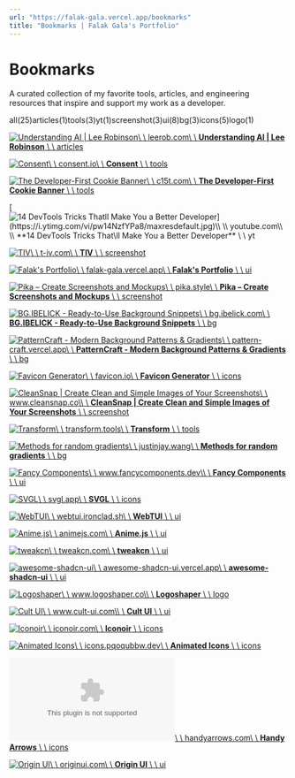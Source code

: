 ```yaml
---
url: "https://falak-gala.vercel.app/bookmarks"
title: "Bookmarks | Falak Gala's Portfolio"
---
```


# Bookmarks

A curated collection of my favorite tools, articles, and engineering resources that inspire and support my work as a developer.

all(25)articles(1)tools(3)yt(1)screenshot(3)ui(8)bg(3)icons(5)logo(1)

[![Understanding AI | Lee Robinson](https://leerob.com/ai/opengraph-image.jpg?c2dda03b888de458)\\
\\
leerob.com\\
\\
**Understanding AI \| Lee Robinson** \\
\\
articles](https://leerob.com/ai)

[![Consent](https://monorepo-www-sigma.vercel.app/opengraph-image.png?opengraph-image.fd32d327.png)\\
\\
consent.io\\
\\
**Consent** \\
\\
tools](https://consent.io/)

[![The Developer-First Cookie Banner](https://www-nu-indol.vercel.app/opengraph-image.png?opengraph-image.d3247959.png)\\
\\
c15t.com\\
\\
**The Developer-First Cookie Banner** \\
\\
tools](https://c15t.com/?s=09)

[![14 DevTools Tricks That`ll Make You a Better Developer](https://i.ytimg.com/vi/pw14NzfYPa8/maxresdefault.jpg)\\
\\
youtube.com\\
\\
**14 DevTools Tricks That\`ll Make You a Better Developer** \\
\\
yt](https://youtube.com/watch?v=pw14NzfYPa8&si=q7500zs2-bH1jmkc)

[![TIV](https://t-iv.com/opengraph-image.png?54c079391784d732)\\
\\
t-iv.com\\
\\
**TIV** \\
\\
screenshot](https://t-iv.com/?s=09)

[![Falak's Portfolio](https://falak-gala.vercel.app/opengraph-image.png?07c06d8f2c8cab46)\\
\\
falak-gala.vercel.app\\
\\
**Falak's Portfolio** \\
\\
ui](https://falak-gala.vercel.app/)

[![Pika – Create Screenshots and Mockups](https://cdn.pika.style/og-images/og-pika-api.png)\\
\\
pika.style\\
\\
**Pika – Create Screenshots and Mockups** \\
\\
screenshot](https://pika.style/)

[![BG.IBELICK - Ready-to-Use Background Snippets](https://background-snippets-jowj-526njc8rv-julienthibeauts-projects.vercel.app/banner.jpg)\\
\\
bg.ibelick.com\\
\\
**BG.IBELICK - Ready-to-Use Background Snippets** \\
\\
bg](https://bg.ibelick.com/)

[![PatternCraft - Modern Background Patterns & Gradients](https://pattern-craft.vercel.app/banner.png)\\
\\
pattern-craft.vercel.app\\
\\
**PatternCraft - Modern Background Patterns & Gradients** \\
\\
bg](https://pattern-craft.vercel.app/)

[![Favicon Generator](https://favicon.io/og-image.png)\\
\\
favicon.io\\
\\
**Favicon Generator** \\
\\
icons](https://favicon.io/favicon-generator)

[![CleanSnap | Create Clean and Simple Images of Your Screenshots](https://www.cleansnap.co/og-image.png)\\
\\
www.cleansnap.co\\
\\
**CleanSnap \| Create Clean and Simple Images of Your Screenshots** \\
\\
screenshot](https://www.cleansnap.co/)

[![Transform](https://transform.tools/cover.png)\\
\\
transform.tools\\
\\
**Transform** \\
\\
tools](https://transform.tools/)

[![Methods for random gradients](https://justinjay.wang/content/images/2024/12/gradients-cover-1.jpg)\\
\\
justinjay.wang\\
\\
**Methods for random gradients** \\
\\
bg](https://justinjay.wang/methods-for-random-gradients)

[![Fancy Components](https://fancycomponents.dev/og.jpg)\\
\\
www.fancycomponents.dev\\
\\
**Fancy Components** \\
\\
ui](https://www.fancycomponents.dev/components)

[![SVGL](https://svgl.app/images/screenshot.png)\\
\\
svgl.app\\
\\
**SVGL** \\
\\
icons](https://svgl.app/)

[![WebTUI](https://webtui.ironclad.sh/cover.png)\\
\\
webtui.ironclad.sh\\
\\
**WebTUI** \\
\\
ui](https://webtui.ironclad.sh/)

[![Anime.js](https://animejs.com/media/site/5e9b48763d-1744100039/anime-js-sharing-image.png)\\
\\
animejs.com\\
\\
**Anime.js** \\
\\
ui](https://animejs.com/documentation/getting-started/imports)

[![tweakcn](https://tweakcn.com/og-image.png)\\
\\
tweakcn.com\\
\\
**tweakcn** \\
\\
ui](https://tweakcn.com/)

[![awesome-shadcn-ui](https://i.ibb.co/wdxr6M8/seo.png)\\
\\
awesome-shadcn-ui.vercel.app\\
\\
**awesome-shadcn-ui** \\
\\
ui](https://awesome-shadcn-ui.vercel.app/)

[![Logoshaper](https://rdl.ink/render/https%3A%2F%2Fwww.logoshaper.co%2Fapp)\\
\\
www.logoshaper.co\\
\\
**Logoshaper** \\
\\
logo](https://www.logoshaper.co/app)

[![Cult UI](https://cult-ui.com/og.png)\\
\\
www.cult-ui.com\\
\\
**Cult UI** \\
\\
ui](https://www.cult-ui.com/docs/components/color-picker)

[![Iconoir](https://iconoir.com/iconoir-brand.png)\\
\\
iconoir.com\\
\\
**Iconoir** \\
\\
icons](https://iconoir.com/)

[![Animated Icons](https://icons.pqoqubbw.dev/_next/static/media/og.19d1954d.png)\\
\\
icons.pqoqubbw.dev\\
\\
**Animated Icons** \\
\\
icons](https://icons.pqoqubbw.dev/)

[![Handy Arrows](https://rdl.ink/render/https%3A%2F%2Fhandyarrows.com)\\
\\
handyarrows.com\\
\\
**Handy Arrows** \\
\\
icons](https://handyarrows.com/)

[![Origin UI](https://originui.com/opengraph-image.jpg?2c969d23ed72e3ae)\\
\\
originui.com\\
\\
**Origin UI** \\
\\
ui](https://originui.com/)